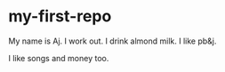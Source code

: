 # my-first-repo

My name is Aj. I work out. I drink almond milk. I like pb&j.

I like songs and money too. 